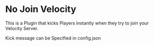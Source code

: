 # No Join Velocity

This is a Plugin that kicks Players instantly when they try to join your Velocity Server.

Kick message can be Specified in config.json